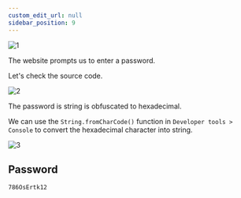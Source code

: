```yaml
---
custom_edit_url: null
sidebar_position: 9
---
```


![1](https://github.com/Kunull/Write-ups/assets/110326359/89576bc1-11c5-4959-adcc-c786983dfc02)

The website prompts us to enter a password.

Let's check the source code.

![2](https://github.com/Kunull/Write-ups/assets/110326359/847fe11c-54f5-43eb-9ab3-c76ce36a36a8)

The password is string is obfuscated to hexadecimal.

We can use the `String.fromCharCode()` function in `Developer tools > Console` to convert the hexadecimal character into string.

![3](https://github.com/Kunull/Write-ups/assets/110326359/25e01b1d-3694-4695-b7ed-98549e033494)

## Password

```
786OsErtk12
```
